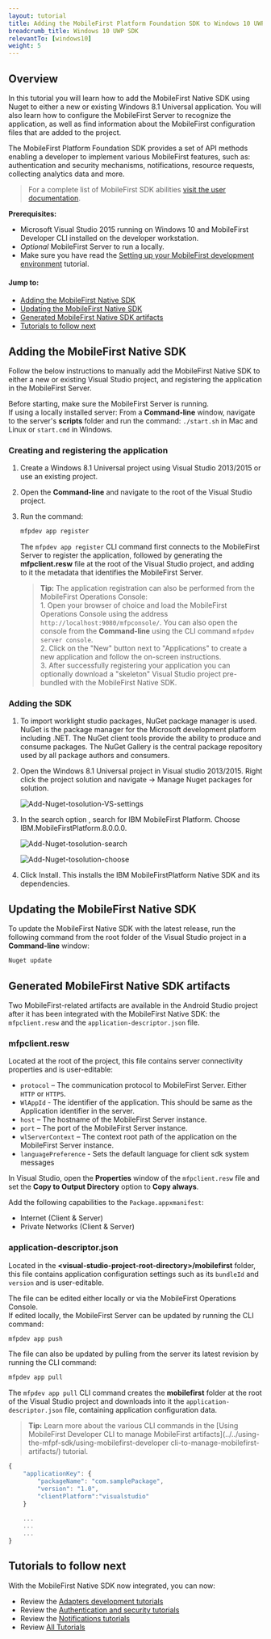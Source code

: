 ```yaml
---
layout: tutorial
title: Adding the MobileFirst Platform Foundation SDK to Windows 10 UWP Applications
breadcrumb_title: Windows 10 UWP SDK
relevantTo: [windows10]
weight: 5
---
```

## Overview
In this tutorial you will learn how to add the MobileFirst Native SDK using Nuget to either a new or existing Windows 8.1 Universal application. You will also learn how to configure the MobileFirst Server to recognize the application, as well as find information about the MobileFirst configuration files that are added to the project.

The MobileFirst Platform Foundation SDK provides a set of API methods enabling a developer to implement various MobileFirst features, such as: authentication and security mechanisms, notifications, resource requests, collecting analytics data and more.

> For a complete list of MobileFirst SDK abilities [visit the user documentation](http://www-01.ibm.com/support/knowledgecenter/SSHS8R_8.0.0/wl_welcome.html).

**Prerequisites:**

- Microsoft Visual Studio 2015 running on Windows 10 and MobileFirst Developer CLI installed on the developer workstation.  
- *Optional* MobileFirst Server to run a locally.
- Make sure you have read the [Setting up your MobileFirst development environment](../../setting-up-your-development-environment/setting-up-the-mobilefirst-development-environment) tutorial.

#### Jump to:

- [Adding the MobileFirst Native SDK](#adding-the-mobilefirst-native-sdk)
- [Updating the MobileFirst Native SDK](#updating-the-mobilefirst-native-sdk)
- [Generated MobileFirst Native SDK artifacts](#generated-mobilefirst-native-sdk-artifacts)
- [Tutorials to follow next](#tutorials-to-follow-next)

## Adding the MobileFirst Native SDK
Follow the below instructions to manually add the MobileFirst Native SDK to either a new or existing Visual Studio project, and registering the application in the MobileFirst Server.

Before starting, make sure the MobileFirst Server is running.  
If using a locally installed server: From a **Command-line** window, navigate to the server's **scripts** folder and run the command: `./start.sh` in Mac and Linux or  `start.cmd` in Windows.

### Creating and registering the application

1. Create a Windows 8.1 Universal project using Visual Studio 2013/2015 or use an existing project.  

2. Open the **Command-line** and navigate to the root of the Visual Studio project.  

3. Run the command:

    ```bash
    mfpdev app register
    ```

    The `mfpdev app register` CLI command first connects to the MobileFirst Server to register the application, followed by generating the **mfpclient.resw** file at the root of the Visual Studio project, and adding to it the metadata that identifies the MobileFirst Server.

    > <b>Tip:</b> The application registration can also be performed from the MobileFirst Operations Console:    
        1. Open your browser of choice and load the MobileFirst Operations Console using the address `http://localhost:9080/mfpconsole/`. You can also open the console from the **Command-line** using the CLI command `mfpdev server console`.  
        2. Click on the "New" button next to "Applications" to create a new application and follow the on-screen instructions.  
        3. After successfully registering your application you can optionally download a "skeleton" Visual Studio project pre-bundled with the MobileFirst Native SDK.

### Adding the SDK

1. To import worklight studio packages, NuGet package manager is used.
NuGet is the package manager for the Microsoft development platform including .NET. The NuGet client tools provide the ability to produce and consume packages. The NuGet Gallery is the central package repository used by all package authors and consumers.

2. Open the Windows 8.1 Universal project in Visual studio 2013/2015. Right click the project solution and navigate -> Manage Nuget packages for solution.

    ![Add-Nuget-tosolution-VS-settings](Add-Nuget-tosolution0.png)

3. In the search option , search for IBM MobileFirst Platform. Choose IBM.MobileFirstPlatform.8.0.0.0.

    ![Add-Nuget-tosolution-search](Add-Nuget-tosolution1.png)

    ![Add-Nuget-tosolution-choose](Add-Nuget-tosolution2.png)

4. Click Install. This installs the IBM MobileFirstPlatform Native SDK and its dependencies.

## Updating the MobileFirst Native SDK
To update the MobileFirst Native SDK with the latest release, run the following command from the root folder of the Visual Studio project in a **Command-line** window:

```bash
Nuget update
```

## Generated MobileFirst Native SDK artifacts
Two MobileFirst-related artifacts are available in the Android Studio project after it has been integrated with the MobileFirst Native SDK: the `mfpclient.resw` and the `application-descriptor.json` file.

### mfpclient.resw

Located at the root of the project, this file contains server connectivity properties and is user-editable:

- `protocol` – The communication protocol to MobileFirst Server. Either `HTTP` or `HTTPS`.
- `WlAppId` - The identifier of the application. This should be same as the Application identifier in the server.
- `host` – The hostname of the MobileFirst Server instance.
- `port` – The port of the MobileFirst Server instance.
- `wlServerContext` – The context root path of the application on the MobileFirst Server instance.
- `languagePreference` - Sets the default language for client sdk system messages

In Visual Studio, open the **Properties** window of the `mfpclient.resw` file and set the **Copy to Output Directory** option to **Copy always**.

Add the following capabilities to the `Package.appxmanifest`:

- Internet (Client &amp; Server)
- Private Networks (Client &amp; Server)

### application-descriptor.json
Located in the **&lt;visual-studio-project-root-directory&gt;/mobilefirst** folder, this file contains application configuration settings such as its `bundleId` and `version` and is user-editable.

The file can be edited either locally or via the MobileFirst Operations Console.  
If edited locally, the MobileFirst Server can be updated by running the CLI command:

```bash
mfpdev app push
```

The file can also be updated by pulling from the server its latest revision by running the CLI command:

```bash
mfpdev app pull
```

The `mfpdev app pull` CLI command creates the **mobilefirst** folder at the root of the Visual Studio project and downloads into it the `application-descriptor.json` file, containing application configuration data.

> <b>Tip:</b> Learn more about the various CLI commands in the [Using MobileFirst Developer CLI to manage MobileFirst artifacts](../../using-the-mfpf-sdk/using-mobilefirst-developer cli-to-manage-mobilefirst-artifacts/) tutorial.

```javascript
{
    "applicationKey": {
        "packageName": "com.samplePackage",
        "version": "1.0",
        "clientPlatform":"visualstudio"
    }

    ...
    ...
    ...
}
```

## Tutorials to follow next
With the MobileFirst Native SDK now integrated, you can now:

- Review the [Adapters development tutorials](../../adapters/)
- Review the [Authentication and security tutorials](../../authentication-and-security/)
- Review the [Notifications tutorials](../../notifications/)
- Review [All Tutorials](../../all-tutorials)
